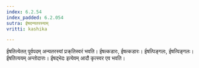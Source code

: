 ```yaml
---
index: 6.2.54
index_padded: 6.2.054
sutra: ईषदन्यतरस्याम्
vritti: kashika

---
```

ईषतित्येतत् पूर्वपदम् अन्यतरस्यां प्रक्र्तिस्वरं भवति। ईषत्कडारः, ईषत्कडारः। ईषत्पिङ्गलः, ईषत्पिङ्गलः। ईषतित्ययम् अन्तोदात्तः। ईषद्भेदः इत्येवम् आदौ कृत्स्वर एव भवति।